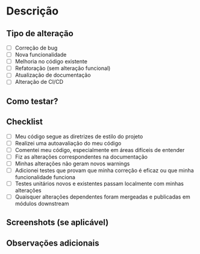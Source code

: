 # Descrição

<!-- Descreva as alterações que este PR introduz -->

## Tipo de alteração

- [ ] Correção de bug
- [ ] Nova funcionalidade
- [ ] Melhoria no código existente
- [ ] Refatoração (sem alteração funcional)
- [ ] Atualização de documentação
- [ ] Alteração de CI/CD

## Como testar?

<!-- Descreva como testar suas alterações -->

## Checklist

- [ ] Meu código segue as diretrizes de estilo do projeto
- [ ] Realizei uma autoavaliação do meu código
- [ ] Comentei meu código, especialmente em áreas difíceis de entender
- [ ] Fiz as alterações correspondentes na documentação
- [ ] Minhas alterações não geram novos warnings
- [ ] Adicionei testes que provam que minha correção é eficaz ou que minha funcionalidade funciona
- [ ] Testes unitários novos e existentes passam localmente com minhas alterações
- [ ] Quaisquer alterações dependentes foram mergeadas e publicadas em módulos downstream

## Screenshots (se aplicável)

<!-- Adicione screenshots se necessário -->

## Observações adicionais

<!-- Qualquer outra informação que você considere relevante para este PR -->